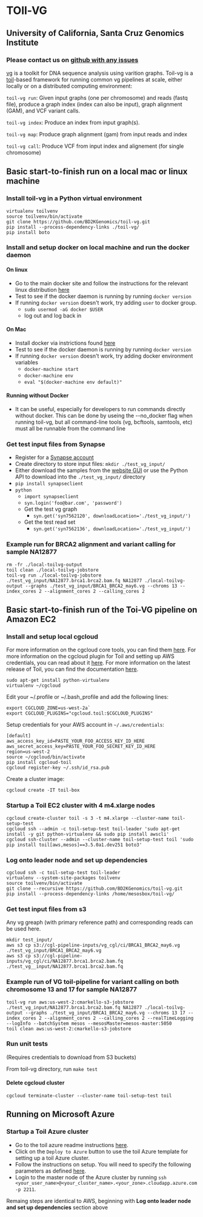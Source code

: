 # TOIl-VG
## University of California, Santa Cruz Genomics Institute
### Please contact us on [github with any issues](https://github.com/BD2KGenomics/toil-vg/issues/new)

[vg](https://github.com/vgteam/vg) is a toolkit for DNA sequence analysis using varition graphs.  Toil-vg is a [toil](https://github.com/BD2KGenomics/toil)-based framework for running common vg pipelines at scale, either locally or on a distributed computing environment: 

`toil-vg run`: Given input graphs (one per chromosome) and reads (fastq file), produce a graph index (index can also be input), graph alignment (GAM), and VCF variant calls. 

`toil-vg index`: Produce an index from input graph(s).

`toil-vg map`: Produce graph alignment (gam) from input reads and index

`toil-vg call`: Produce VCF from input index and alignement (for single chromosome)

## Basic start-to-finish run on a local mac or linux machine

### Install toil-vg in a Python virtual environment

    virtualenv toilvenv
    source toilvenv/bin/activate
    git clone https://github.com/BD2KGenomics/toil-vg.git
    pip install --process-dependency-links ./toil-vg/
    pip install boto

### Install and setup docker on local machine and run the docker daemon
#### On linux
* Go to the main docker site and follow the instructions for the relevant linux distribution [here](https://docs.docker.com/engine/installation/linux/)
* Test to see if the docker daemon is running by running `docker version`
* If running `docker version` doesn't work, try adding `user` to docker group.
    * `sudo usermod -aG docker $USER`
    * log out and log back in

#### On Mac
* Install docker via instrictions found [here](https://docs.docker.com/docker-for-mac/)
* Test to see if the docker daemon is running by running `docker version`
* If running `docker version` doesn't work, try adding docker environment variables
    * `docker-machine start`
    * `docker-machine env`
    * `eval "$(docker-machine env default)"`
    
#### Running without Docker
* It can be useful, especially for developers to run commands directly without docker.  This can be done by useing the --no_docker flag when running toil-vg, but all command-line tools (vg, bcftools, samtools, etc) must all be runnable from the command line

### Get test input files from Synapse
* Register for a [Synapse account](https://www.synapse.org/#!RegisterAccount:0)
* Create directory to store input files: `mkdir ./test_vg_input/`
* Either download the samples from the [website GUI](https://www.synapse.org/#!Synapse:syn7562100) or use the Python API to download into the `./test_vg_input/` directory
* `pip install synapseclient`
* `python`
    * `import synapseclient`
    * `syn.login('foo@bar.com', 'password')`
    * Get the test vg graph
        * `syn.get('syn7562120', downloadLocation='./test_vg_input/')`
    * Get the test read set
        * `syn.get('syn7562136', downloadLocation='./test_vg_input/')`

### Example run for BRCA2 alignment and variant calling for sample NA12877
    rm -fr ./local-toilvg-output
    toil clean ./local-toilvg-jobstore
    toil-vg run ./local-toilvg-jobstore ./test_vg_input/NA12877.brca1.brca2.bam.fq NA12877 ./local-toilvg-output --graphs ./test_vg_input/BRCA1_BRCA2_may6.vg --chroms 13 --index_cores 2 --alignment_cores 2 --calling_cores 2 


## Basic start-to-finish run of the Toi-VG pipeline on Amazon EC2

### Install and setup local cgcloud

For more information on the cgcloud core tools, you can find them [here](https://github.com/BD2KGenomics/cgcloud/blob/master/README.md).
For more information on the cgcloud plugin for Toil and setting up AWS credentials, you can read about it [here](https://github.com/BD2KGenomics/cgcloud/blob/master/toil/README.rst).
For more information on the latest release of Toil, you can find the documentation [here](http://toil.readthedocs.io/en/latest/).

    sudo apt-get install python-virtualenv
    virtualenv ~/cgcloud

Edit your ~/.profile or ~/.bash_profile and add the following lines:

    export CGCLOUD_ZONE=us-west-2a`
    export CGCLOUD_PLUGINS="cgcloud.toil:$CGCLOUD_PLUGINS"

Setup credentials for your AWS account in `~/.aws/credentials`:
    
    [default]
    aws_access_key_id=PASTE_YOUR_FOO_ACCESS_KEY_ID_HERE
    aws_secret_access_key=PASTE_YOUR_FOO_SECRET_KEY_ID_HERE
    region=us-west-2
    source ~/cgcloud/bin/activate
    pip install cgcloud-toil
    cgcloud register-key ~/.ssh/id_rsa.pub
 
 Create a cluster image:
 
    cgcloud create -IT toil-box
     

### Startup a Toil EC2 cluster with 4 m4.xlarge nodes

    cgcloud create-cluster toil -s 3 -t m4.xlarge --cluster-name toil-setup-test
    cgcloud ssh --admin -c toil-setup-test toil-leader 'sudo apt-get install -y git python-virtualenv && sudo pip install awscli'
    cgcloud ssh-cluster --admin --cluster-name toil-setup-test toil 'sudo pip install toil[aws,mesos]==3.5.0a1.dev251 boto3'

### Log onto leader node and set up dependencies

    cgcloud ssh -c toil-setup-test toil-leader
    virtualenv --system-site-packages toilvenv
    source toilvenv/bin/activate
    git clone --recursive https://github.com/BD2KGenomics/toil-vg.git
    pip install --process-dependency-links /home/mesosbox/toil-vg/

### Get test input files from s3
Any vg greaph (with primary reference path) and corresponding reads can be used here.   

    mkdir test_input/
    aws s3 cp s3://cgl-pipeline-inputs/vg_cgl/ci/BRCA1_BRCA2_may6.vg ./test_vg_input/BRCA1_BRCA2_may6.vg
    aws s3 cp s3://cgl-pipeline-inputs/vg_cgl/ci/NA12877.brca1.brca2.bam.fq ./test_vg__input/NA12877.brca1.brca2.bam.fq

### Example run of VG toil-pipeline for variant calling on both chromosome 13 and 17 for sample NA12877

    toil-vg run aws:us-west-2:cmarkello-s3-jobstore ./test_vg_input/NA12877.brca1.brca2.bam.fq NA12877 ./local-toilvg-output --graphs ./test_vg_input/BRCA1_BRCA2_may6.vg --chroms 13 17 --index_cores 2 --alignment_cores 2 --calling_cores 2 --realTimeLogging --logInfo --batchSystem mesos --mesosMaster=mesos-master:5050
    toil clean aws:us-west-2:cmarkello-s3-jobstore 
    
### Run unit tests
(Requires credentials to download from S3 buckets)

From toil-vg directory, run `make test`
    
#### Delete cgcloud cluster

    cgcloud terminate-cluster --cluster-name toil-setup-test toil

## Running on Microsoft Azure

### Startup a Toil Azure cluster

- Go to the toil azure readme instructions [here](https://github.com/BD2KGenomics/toil/tree/master/contrib/azure#mesos-cluster-with-toil).
- Click on the `Deploy to Azure` button to use the toil Azure template for setting up a toil Azure cluster.
- Follow the instructions on setup. You will need to specify the following parameters as defined [here](https://github.com/BD2KGenomics/toil/tree/master/contrib/azure#template-parameters).
- Login to the master node of the Azure cluster by running `ssh <your_user_name>@<your_cluster_name>.<your_zone>.cloudapp.azure.com -p 2211`.

Remaing steps are identical to AWS, beginning with **Log onto leader node and set up dependencies** section above
